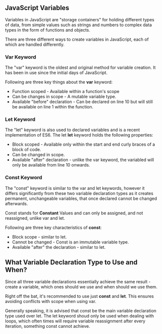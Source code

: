 ## JavaScript Variables

Variables in JavaScript are "storage containers" for holding different types of data, from simple values such as strings and numbers to complex data types in the form of functions and objects.

There are three different ways to create variables in JavaScript, each of which are handled differently.

### Var Keyword
The "var" keyword is the oldest and original method for variable creation. It has been in use since the initial days of JavaScript.

Following are three key things about the **var** keyword:
* Function scoped - Available within a function's scope
* Can be changes in scope - A mutable variable type.
* Available "before" declaration - Can be declared on line 10 but will still be available on line 1 within the function.

### Let Keyword
The "let" keyword is also used to declared variables and is a recent implementation of ES6. The let **let** keyword holds the following properties:
* Block scoped - Available only within the start and end curly braces of a block of code.
* Can be changed in scope.
* Available "after" declaration - unlike the var keyword, the variabled will only be available from line 10 onwards.

### Const Keyword
The "const" keyword is similar to the var and let keywords, however it differs significantly from these two variable declaration types as it creates permanent, unchangeable variables, that once declared cannot be changed afterwards.

Const stands for **Constant** Values and can only be assigned, and not reassigned, unlike var and let.

Following are three key characteristics of **const**:
* Block scope - similar to let.
* Cannot be changed - Const is an immutable variable type.
* Available "after" the declaration - similar to let.

## What Variable Declaration Type to Use and When?
Since all three variable declarations essentially achieve the same result - create a variable, which ones should we use and when should we use them.

Right off the bat, it's recommended to use just **const** and **let**. This ensures avoiding conflicts with scope when using var.

Generally speaking, it is advised that const be the main variable declaration type used over let. The let keyword shoud only be used when dealing with loops, which often times will require variable reassignment after every iteration, something const cannot achieve.
